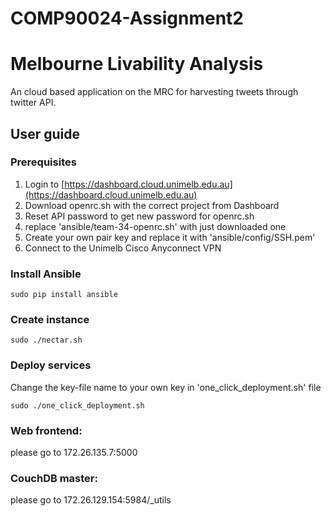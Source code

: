 # COMP90024-Assignment2
# Melbourne Livability Analysis

An cloud based application on the MRC for harvesting tweets through twitter API.

## User guide

### Prerequisites
1. Login to [https://dashboard.cloud.unimelb.edu.au](https://dashboard.cloud.unimelb.edu.au)
2. Download openrc.sh with the correct project from Dashboard
3. Reset API password to get new password for openrc.sh
4. replace 'ansible/team-34-openrc.sh' with just downloaded one
5. Create your own pair key and replace it with 'ansible/config/SSH.pem'
6. Connect to the Unimelb Cisco Anyconnect VPN


### Install Ansible

```
sudo pip install ansible
```
### Create instance

```
sudo ./nectar.sh
```
### Deploy services
Change the key-file name to your own key in 'one_click_deployment.sh' file

```
sudo ./one_click_deployment.sh
```
### Web frontend:
please go to 172.26.135.7:5000
### CouchDB master: 
please go to 172.26.129.154:5984/_utils
